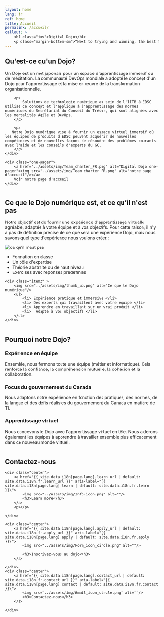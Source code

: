 ```yaml
---
layout: home
lang: fr
ref: home
title: Accueil 
permalink: /accueil/
callout: >
    <h1 class="inv">Digital Dojo</h1>
    <p class="margin-bottom-sm">“Next to trying and winning, the best thing is trying and failing.” — L.M. Montgomery</p>
---
```


## Qu'est-ce qu'un Dojo?

<div class="grid2">
    <div>
        <p> 
            Un Dojo est un mot japonais pour un espace d'apprentissage immersif ou de méditation. La communauté DevOps mondiale a adopté le concept d'un Dojo pour l'apprentissage et la mise en œuvre de la transformation organisationnelle.
        </p>

        <p> 
            Solutions de technologie numérique au sein de l'IITB à EDSC utilise ce concept et l'applique à l'apprentissage des normes numériques du Secrétariat du Conseil du Trésor, qui sont alignées avec les mentalités Agile et DevOps.
        </p>
            
        <p>
       Notre Dojo numérique vise à fournir un espace virtuel immersif où les équipes de produits d'EDSC peuvent acquérir de nouvelles compétences et de nouvelles façons de résoudre des problèmes courants avec l'aide et les conseils d'experts du GC.
        </p>
    </div>

    <div class="one-pager">
        <a href="../assets/img/Team_charter_FR.png" alt="Digital Dojo one-pager"><img src="../assets/img/Team_charter_FR.png" alt="notre page d'accueil"/></a>
        Voir notre page d'accueil
    </div>
    
</div>

<p><img src="../assets/img/decorative-dots.png" class="dots" role="presentation" alt=""></p>

## Ce que le Dojo numérique est, et ce qu’il n'est pas

Notre objectif est de fournir une expérience d'apprentissage virtuelle agréable, adaptée à votre équipe et à vos objectifs. Pour cette raison, il n'y a pas de définition précise de ce que sera une expérience Dojo, mais nous savons quel type d'expérience nous voulons créer.:

<div class="grid">
    <div class="item1">
        <img src="../assets/img/thumb_down.png" alt="ce qu’il n'est pas"/>
        <ul>
            <li> Formation en classe </li>
            <li> Un pôle d'expertise </li>
            <li> Théorie abstraite ou de haut niveau </li>
            <li> Exercises avec réponses prédéfinies </li>
        </ul>
    </div>

    <div class="item2" >
        <img src="../assets/img/thumb_up.png" alt="Ce que le Dojo numérique"/>
        <ul>
            <li> Expérience pratique et immersive </li>
            <li> Des experts qui travaillent avec votre équipe </li>
            <li> Apprendre en travaillant sur un vrai produit </li>
            <li>  Adapté à vos objectifs </li>
        </ul>
    </div>
</div>

<p><img src="../assets/img/decorative-dots.png" class="dots" role="presentation" alt=""></p>

## Pourquoi notre Dojo?

### Expérience en équipe 
Ensemble, nous formons toute une équipe (métier et informatique). Cela renforce la confiance, la compréhension mutuelle, la cohésion et la collaboration.

### Focus du gouvernement du Canada
Nous adaptons notre expérience en fonction des pratiques, des normes, de la langue et des défis réalistes du gouvernement du Canada en matière de TI.

### Apprentissage virtuel
Nous concevons le Dojo avec l'apprentissage virtuel en tête. Nous aiderons également les équipes à apprendre à travailler ensemble plus efficacement dans ce nouveau monde virtuel. 


<p><img src="../assets/img/decorative-dots.png" class="dots" role="presentation" alt=""></p>

## Contactez-nous


<div class="grid-plain">

    <div class="center">
        <a href="{{ site.data.i18n[page.lang].learn_url | default: site.data.i18n.fr.learn_url }}" aria-label="{{ site.data.i18n[page.lang].learn | default: site.data.i18n.fr.learn }}\">
            <img src="../assets/img/Info-icon.png" alt=""/>
            <h3>Learn more</h3>
        </a>
        <p></p>

    </div>

    <div class="center">
        <a href="{{ site.data.i18n[page.lang].apply_url | default: site.data.i18n.fr.apply_url }}" aria-label="{{ site.data.i18n[page.lang].apply | default: site.data.i18n.fr.apply }}\">
            <img src="../assets/img/Form_icon_circle.png" alt=""/>

            <h3>Inscrivez-vous au dojo</h3>
        </a>

    </div>
    <div class="center">
        <a href="{{ site.data.i18n[page.lang].contact_url | default: site.data.i18n.fr.contact_url }}" aria-label="{{ site.data.i18n[page.lang].contact | default: site.data.i18n.fr.contact }}\">
            <img src="../assets/img/Email_icon_circle.png" alt=""/>
            <h3>Contactez-nous</h3>
        </a>

    </div>

</div>


